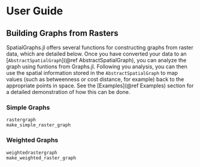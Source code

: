 # User Guide

## Building Graphs from Rasters

SpatialGraphs.jl offers several functions for constructing graphs from raster
data, which are detailed below. Once you have converted your data to an
[`AbstractSpatialGraph`](@ref AbstractSpatialGraph), you can analyze the graph
using funtions from Graphs.jl. Following you analysis, you can then use the 
spatial information stored in the `AbstractSpatialGraph` to map values 
(such as betweenness or cost distance, for example) back to the appropriate 
points in space. See the [Examples](@ref Examples) section for a detailed 
demonstration of how this can be done.

### Simple Graphs
```@docs
rastergraph
make_simple_raster_graph
```

### Weighted Graphs
```@docs
weightedrastergraph
make_weighted_raster_graph
```